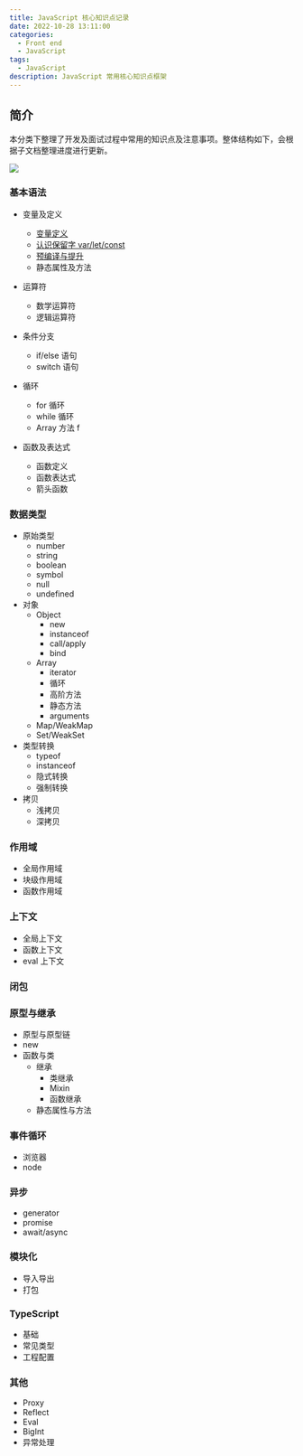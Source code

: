 ```yaml
---
title: JavaScript 核心知识点记录
date: 2022-10-28 13:11:00
categories:
  - Front end
  - JavaScript
tags:
  - JavaScript
description: JavaScript 常用核心知识点框架
---
```


## 简介

本分类下整理了开发及面试过程中常用的知识点及注意事项。整体结构如下，会根据子文档整理进度进行更新。

<Image src="https://cdn.jsdelivr.net/gh/CuiBenyong/resources@main/js-structure.png" />

### 基本语法

- 变量及定义
  - [变量定义](/09538a437de4/)
  - [认识保留字 var/let/const](/b4d7eded04fb/)
  - [预编译与提升](/9de4d0076bb6/)
  - 静态属性及方法

- 运算符
  - 数学运算符
  - 逻辑运算符
- 条件分支
  - if/else 语句
  - switch 语句
- 循环
  - for 循环
  - while 循环
  - Array 方法 f
- 函数及表达式
  - 函数定义
  - 函数表达式
  - 箭头函数

### 数据类型

- 原始类型
  - number
  - string
  - boolean
  - symbol
  - null
  - undefined
- 对象
  - Object
    - new
    - instanceof
    - call/apply
    - bind
  - Array
    - iterator
    - 循环
    - 高阶方法
    - 静态方法
    - arguments
  - Map/WeakMap
  - Set/WeakSet
- 类型转换
  - typeof
  - instanceof
  - 隐式转换
  - 强制转换
- 拷贝
  - 浅拷贝
  - 深拷贝

### 作用域

- 全局作用域
- 块级作用域
- 函数作用域

### 上下文

- 全局上下文
- 函数上下文
- eval 上下文

### 闭包

### 原型与继承

- 原型与原型链
- new
- 函数与类
  - 继承
    - 类继承
    - Mixin
    - 函数继承
  - 静态属性与方法

### 事件循环

- 浏览器
- node

### 异步

- generator
- promise
- await/async

### 模块化

- 导入导出
- 打包

### TypeScript

- 基础
- 常见类型
- 工程配置

### 其他

- Proxy
- Reflect
- Eval
- BigInt
- 异常处理

